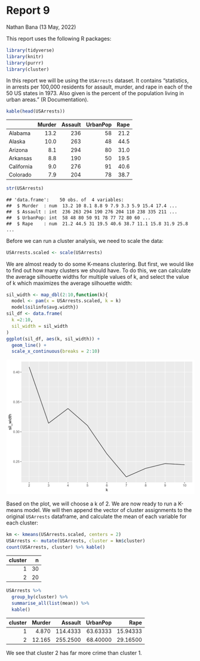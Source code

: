 Report 9
================
Nathan Bana
(13 May, 2022)

This report uses the following R packages:

``` r
library(tidyverse)
library(knitr)
library(purrr)
library(cluster)
```

In this report we will be using the `USArrests` dataset. It contains
“statistics, in arrests per 100,000 residents for assault, murder, and
rape in each of the 50 US states in 1973. Also given is the percent of
the population living in urban areas.” (R Documentation).

``` r
kable(head(USArrests))
```

|            | Murder | Assault | UrbanPop | Rape |
|:-----------|-------:|--------:|---------:|-----:|
| Alabama    |   13.2 |     236 |       58 | 21.2 |
| Alaska     |   10.0 |     263 |       48 | 44.5 |
| Arizona    |    8.1 |     294 |       80 | 31.0 |
| Arkansas   |    8.8 |     190 |       50 | 19.5 |
| California |    9.0 |     276 |       91 | 40.6 |
| Colorado   |    7.9 |     204 |       78 | 38.7 |

``` r
str(USArrests)
```

    ## 'data.frame':    50 obs. of  4 variables:
    ##  $ Murder  : num  13.2 10 8.1 8.8 9 7.9 3.3 5.9 15.4 17.4 ...
    ##  $ Assault : int  236 263 294 190 276 204 110 238 335 211 ...
    ##  $ UrbanPop: int  58 48 80 50 91 78 77 72 80 60 ...
    ##  $ Rape    : num  21.2 44.5 31 19.5 40.6 38.7 11.1 15.8 31.9 25.8 ...

Before we can run a cluster analysis, we need to scale the data:

``` r
USArrests.scaled <- scale(USArrests)
```

We are almost ready to do some K-means clustering. But first, we would
like to find out how many clusters we should have. To do this, we can
calculate the average silhouette widths for multiple values of k, and
select the value of k which maximizes the average silhouette width:

``` r
sil_width <- map_dbl(2:10,function(k){ 
  model <- pam(x = USArrests.scaled, k = k) 
  model$silinfo$avg.width})
sil_df <- data.frame( 
  k =2:10, 
  sil_width = sil_width
)
ggplot(sil_df, aes(k, sil_width)) + 
  geom_line() + 
  scale_x_continuous(breaks = 2:10)
```

![](README_files/figure-gfm/sil-1.svg)<!-- -->

Based on the plot, we will choose a k of 2. We are now ready to run a
K-means model. We will then append the vector of cluster assignments to
the original `USArrests` dataframe, and calculate the mean of each
variable for each cluster:

``` r
km <- kmeans(USArrests.scaled, centers = 2)
USArrests <- mutate(USArrests, cluster = km$cluster)
count(USArrests, cluster) %>% kable()
```

| cluster |   n |
|--------:|----:|
|       1 |  30 |
|       2 |  20 |

``` r
USArrests %>% 
  group_by(cluster) %>% 
  summarise_all(list(mean)) %>%
  kable()
```

| cluster | Murder |  Assault | UrbanPop |     Rape |
|--------:|-------:|---------:|---------:|---------:|
|       1 |  4.870 | 114.4333 | 63.63333 | 15.94333 |
|       2 | 12.165 | 255.2500 | 68.40000 | 29.16500 |

We see that cluster 2 has far more crime than cluster 1.
